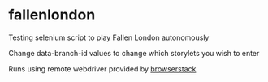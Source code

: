 # fallenlondon

Testing selenium script to play Fallen London autonomously

Change data-branch-id values to change which storylets you wish to enter

Runs using remote webdriver provided by [browserstack](http://www.browserstack.com)

